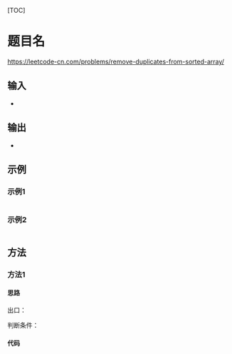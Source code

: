 [TOC]

# 题目名

https://leetcode-cn.com/problems/remove-duplicates-from-sorted-array/

## 输入

- 

## 输出

- 

## 示例

### 示例1

```

```



### 示例2

```

```



## 方法

### 方法1

#### 思路

出口：

判断条件：

#### 代码

```cpp

```



